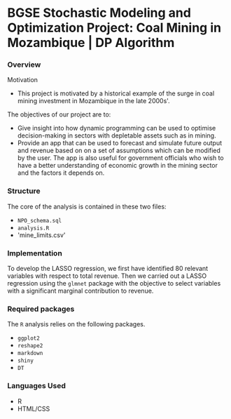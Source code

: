 # BGSE Stochastic Modeling and Optimization Project: Coal Mining in Mozambique | DP Algorithm

### Overview

Motivation
- This project is motivated by a historical example of the surge in coal mining investment in Mozambique in the late 2000s'.

The objectives of our project are to:

- Give insight into how dynamic programming can be used to optimise decision-making in sectors with depletable assets such as in mining.
- Provide an app that can be used to forecast and simulate future output and revenue based on on a set of assumptions which can be modified by the user. The app is also useful for government officials who wish to have a better understanding of economic growth in the mining sector and the factors it depends on.

### Structure

The core of the analysis is contained in these two files:

- `NPO_schema.sql`
- `analysis.R`
- 'mine_limits.csv'

### Implementation

To develop the LASSO regression, we first have identified 80 relevant variables with respect to total revenue. Then we carried out a LASSO regression using the `glmnet` package with the objective to select variables with a significant marginal contribution to revenue. 

### Required packages

The `R` analysis relies on the following packages. 

- `ggplot2`
- `reshape2`
- `markdown`
- `shiny`
- `DT`

### Languages Used
- R
- HTML/CSS
